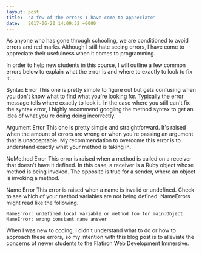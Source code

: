 ```yaml
---
layout: post
title:  "A few of the errors I have come to appreciate"
date:   2017-06-20 14:09:32 +0000
---
```




As anyone who has gone through schooling, we are conditioned to avoid errors and red marks. Although I still hate seeing errors, I have come to appreciate their usefulness when it comes to programming. 

In order to help new students in this course, I will outline a few common errors below to explain what the error is and where to exactly to look to fix it. .



Syntax Error
This one is pretty simple to figure out but gets confusing when you don't know what to find what you're looking for. Typically the error message tells where exactly to look it. In the case where you still can't fix the syntax error, I highly recommend googling the method syntax to get an idea of what you're doing doing incorrectly.

Argument Error
This one is pretty simple and straightforward. It's raised when the amount of errors are wrong or when you're passing an argument that is unacceptable. My recommendation to overcome this error is to understand exactly what your method is taking in.

NoMethod Error
This error is raised when a method is called on a receiver that doesn't have it defined.  In this case, a receiver is a Ruby object whose method is being invoked. The opposite is true for a sender, where an object is invoking a method. 

Name Error
This error is raised when a name is invalid or undefined. Check to see which of your method variables are not being defined. NameErrors might read like the following.

`NameError: undefined local variable or method foo for main:Object
NameError: wrong constant name answer`


When I was new to coding, I didn't understand what to do or how to approach these errors, so my intention with this blog post is to alleviate the concerns of newer students to the Flatiron Web Development Immersive. 


